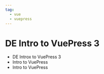 ```yaml
---
tag: 
  - vue
  - vuepress
---
```


# DE Intro to VuePress 3

- DE Introx to VuePress 3
- Intro to VuePress
- Intro to VuePress